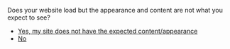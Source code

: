 <p>Does your website load but the appearance and content are not what you expect to see?</p><blockquote></blockquote><p><ul>
<li><a href="../defaced_attack_end">Yes, my site does not have the expected content/appearance</a></li>
<li><a href="../website_down_end">No</a></li>
</ul>
</p>